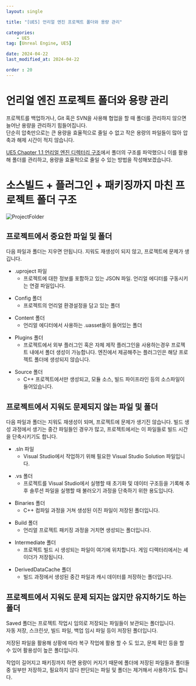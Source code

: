 ```yaml
---
layout: single

title: "[UE5] 언리얼 엔진 프로젝트 폴더와 용량 관리"

categories:
    - UE5
tag: [Unreal Engine, UE5]

date: 2024-04-22
last_modified_at: 2024-04-22

order : 20
---
```


# 언리얼 엔진 프로젝트 폴더와 용량 관리

프로젝트를 백업하거나, Git 혹은 SVN을 사용해 협업을 할 때 폴더를 관리하지 않으면 늘어난 용량을 관리하기 힘들어집니다.  
단순히 압축만으로는 큰 용량을 효율적으로 줄일 수 없고 작은 용량의 파일들이 많아 압축과 해제 시간이 적지 않습니다.

[UE5 Chapter 1.1 언리얼 엔진 디렉터리 구조]({{site.url}}/ue5/DirectoryStructure/)에서 폴더의 구조를 파악했으니 이를 활용해 폴더를 관리하고, 용량을 효율적으로 줄일 수 있는 방법을 작성해보겠습니다.

# 소스빌드 + 플러그인 + 패키징까지 마친 프로젝트 폴더 구조

![ProjectFolder]({{site.url}}/images/ue5/ue5/2024-04-22-CapacityManagement/ProjectFolder.PNG)

## 프로젝트에서 중요한 파일 및 폴더

다음 파일과 폴더는 지우면 안됩니다. 지워도 재생성이 되지 않고, 프로젝트에 문제가 생깁니다.

+ .uproject 파일
    + 프로젝트에 대한 정보를 포함하고 있는 JSON 파일. 언리얼 에디터를 구동시키는 연결 파일입니다.
- Config 폴더
    - 프로젝트의 언리얼 환경설정을 담고 있는 폴더
+ Content 폴더
    + 언리얼 에디터에서 사용하는 .uasset들이 들어있는 폴더
- Plugins 폴더
    - 프로젝트에서 외부 플러그인 혹은 자체 제작 플러그인을 사용하는경우 프로젝트 내에서 폴더 생성이 가능합니다. 엔진에서 제공해주는 플러그인은 해당 프로젝트 폴더에 생성되지 않습니다.
+ Source 폴더
    + C++ 프로젝트에서만 생성되고, 모듈 소스, 빌드 파이프라인 등의 소스파일이 들어있습니다.

## 프로젝트에서 지워도 문제되지 않는 파일 및 폴더

다음 파일과 폴더는 지워도 재생성이 되며, 프로젝트에 문제가 생기진 않습니다. 
빌드 생성 과정에서 생기는 중간 파일들인 경우가 많고, 프로젝트에서는 이 파일들로 빌드 시간을 단축시키기도 합니다.

+ .sln 파일
    + Visual Studio에서 작업하기 위해 필요한 Visual Studio Solution 파일입니다.
- .vs 폴더
    - 프로젝트를 Visual Studio에서 실행할 때 초기화 및 데이터 구조등을 기록해 추후 솔루션 파일을 실행할 때 불러오기 과정을 단축하기 위한 용도입니다.
+ Binaries 폴더
    + C++ 컴파일 과정을 거쳐 생성된 이진 파일이 저장된 폴더입니다.
- Build 폴더
    - 언리얼 프로젝트 패키징 과정을 거치면 생성되는 폴더입니다.
+ Intermediate 폴더
    + 프로젝트 빌드 시 생성되는 파일이 여기에 위치합니다. 게임 디렉터리에서는 셰이더가 저장됩니다.
- DerivedDataCache 폴더
    - 빌드 과정에서 생성된 중간 파일과 캐시 데이터를 저장하는 폴더입니다.

## 프로젝트에서 지워도 문제 되지는 않지만 유지하기도 하는 폴더

Saved 폴더는 프로젝트 작업시 임의로 저장되는 파일들이 보관되는 폴더입니다.  
자동 저장, 스크린샷, 빌드 파일, 백업 임시 파일 등이 저장된 폴더입니다.

저장된 파일을 활용해 상황에 따라 복구 작업에 활용 할 수 도 있고, 문제 확인 등을 할 수 있어 활용성이 높은 폴더입니다.  

작업이 길어지고 패키징까지 하면 용량이 커지기 때문에 폴더에 저장된 파일들과 폴더들 중 일부만 저장하고, 필요하지 않다 판단되는 파일 및 폴더는 제거해서 사용하기도 합니다.